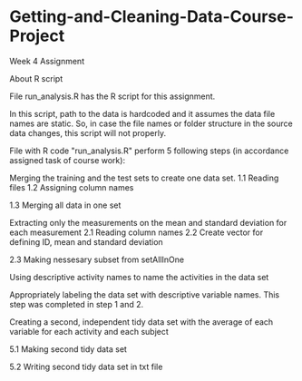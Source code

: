 # Getting-and-Cleaning-Data-Course-Project
Week 4 Assignment

About R script

File run_analysis.R has the R script for this assignment.

In this script, path to the data is hardcoded and it assumes the data file names are static. So, in case the file names or folder structure in the source data changes, this script will not properly.

File with R code "run_analysis.R" perform 5 following steps (in accordance assigned task of course work):

Merging the training and the test sets to create one data set. 1.1 Reading files
1.2 Assigning column names

1.3 Merging all data in one set

Extracting only the measurements on the mean and standard deviation for each measurement 2.1 Reading column names
2.2 Create vector for defining ID, mean and standard deviation

2.3 Making nessesary subset from setAllInOne

Using descriptive activity names to name the activities in the data set

Appropriately labeling the data set with descriptive variable names. This step was completed in step 1 and 2.

Creating a second, independent tidy data set with the average of each variable for each activity and each subject

5.1 Making second tidy data set

5.2 Writing second tidy data set in txt file
